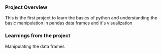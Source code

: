 ### Project Overview

 This is the first project to learn the basics of python and understanding the basic manipulation in pandas data frames and  it's visualization


### Learnings from the project

 Manipulating the data frames 


